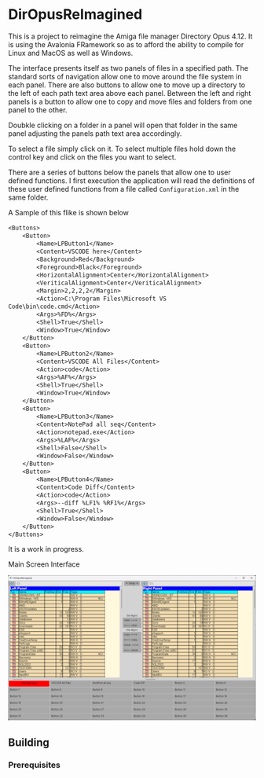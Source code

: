 # DirOpusReImagined

This is a project to reimagine the Amiga file manager Directory Opus 4.12. 
It is using the Avalonia FRamework so as to afford the ability to compile for Linux
and MacOS as well as Windows.

The interface presents itself as two panels of files in a specified path.
The standard sorts of navigation allow one to move around the file system 
in each panel. There are also buttons to allow one to move up a directory 
to the left of each path text area above each panel.
Between the left and right panels is a button to allow one to copy and move
files and folders from one panel to the other. 

Doubkle clicking on a folder in a panel will open that folder in the same panel
adjusting the panels path text area accordingly.

To select a file simply click on it. To select multiple files hold down the
control key and click on the files you want to select. 

There are a series of buttons below the panels that allow one to user defined
functions. I first execution the application will read the definitions of these 
user defined functions from a file called `Configuration.xml` in the same folder.

A Sample of this flike is shown below

```
<Buttons>
	<Button>
		<Name>LPButton1</Name>
		<Content>VSCODE here</Content>
		<Background>Red</Background>
		<Foreground>Black</Foreground>
		<HorizontalAlignment>Center</HorizontalAlignment>
		<VeriticalAlignment>Center</VeriticalAlignment>
		<Margin>2,2,2,2</Margin>
		<Action>C:\Program Files\Microsoft VS Code\bin\code.cmd</Action>
		<Args>%FD%</Args>
		<Shell>True</Shell>
		<Window>True</Window>
	</Button>
	<Button>
		<Name>LPButton2</Name>
		<Content>VSCODE All Files</Content>
		<Action>code</Action>
		<Args>%AF%</Args>
		<Shell>True</Shell>
		<Window>True</Window>
	</Button>
	<Button>
		<Name>LPButton3</Name>
		<Content>NotePad all seq</Content>
		<Action>notepad.exe</Action>
		<Args>%LAF%</Args>
		<Shell>False</Shell>
		<Window>False</Window>
	</Button>
	<Button>
		<Name>LPButton4</Name>
		<Content>Code Diff</Content>
		<Action>code</Action>
		<Args>--diff %LF1% %RF1%</Args>
		<Shell>True</Shell>
		<Window>False</Window>
	</Button>
</Buttons>
```

It is a work in progress.

Main Screen Interface

![Screenshot](https://github.com/Harlock123/DirOpusReImagined/blob/master/Images/MainScreen1.jpg)

## Building

### Prerequisites


